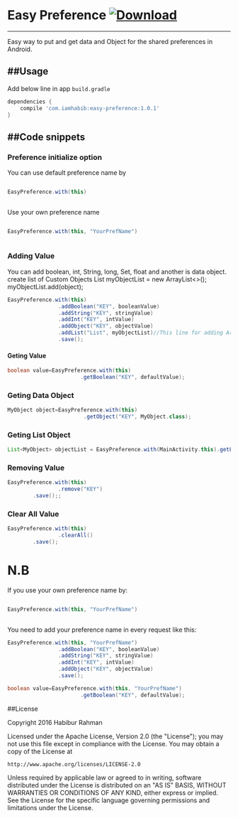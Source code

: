 # Easy Preference [ ![Download](https://api.bintray.com/packages/osongae2/maven/easy-preference/images/download.svg) ](https://bintray.com/osongae2/maven/easy-preference/_latestVersion) 
-------------------

Easy way to put and get data and Object for the shared preferences in Android.

##Usage
-----------

Add below line in app ```build.gradle```
 
```gradle
dependencies {
	compile 'com.iamhabib:easy-preference:1.0.1'
}
```

##Code snippets
---------------

### Preference initialize option ###
You can use default preference name by

```groovy

EasyPreference.with(this)
 
```

Use your own preference name

```groovy

EasyPreference.with(this, "YourPrefName")
 
```

### Adding Value ###
You can add boolean, int, String, long, Set<String>, float 
and another is data object.
create list of Custom Objects
List<MyObject> myObjectList = new ArrayList<>();
myObjectList.add(object);

```groovy
EasyPreference.with(this)
                .addBoolean("KEY", booleanValue)
                .addString("KEY", stringValue)
                .addInt("KEY", intValue)
                .addObject("KEY", objectValue)
                .addList("List", myObjectList)//This line for adding ArrayList in Preferences
                .save();
```

#### Geting Value ###
```groovy
boolean value=EasyPreference.with(this)
                       .getBoolean("KEY", defaultValue);
```

### Geting Data Object ###
```groovy
MyObject object=EasyPreference.with(this)
                        .getObject("KEY", MyObject.class);
```

### Geting List Object ###
```groovy
List<MyObject> objectList = EasyPreference.with(MainActivity.this).getList("KEY", MyObject.class);
```

### Removing Value ###
```groovy
EasyPreference.with(this)
                .remove("KEY")
		.save();;
```

### Clear All Value ###
```groovy
EasyPreference.with(this)
                .clearAll()
		.save();
```

# N.B #
If you use your own preference name by: 

```groovy

EasyPreference.with(this, "YourPrefName")
 
```

You need to add your preference name in every request like this:

```groovy
EasyPreference.with(this, "YourPrefName")
                .addBoolean("KEY", booleanValue)
                .addString("KEY", stringValue)
                .addInt("KEY", intValue)
                .addObject("KEY", objectValue)
                .save();
```
```groovy
boolean value=EasyPreference.with(this, "YourPrefName")
                       .getBoolean("KEY", defaultValue);
```



##License

Copyright 2016 Habibur Rahman

Licensed under the Apache License, Version 2.0 (the "License");
you may not use this file except in compliance with the License.
You may obtain a copy of the License at

    http://www.apache.org/licenses/LICENSE-2.0

Unless required by applicable law or agreed to in writing, software
distributed under the License is distributed on an "AS IS" BASIS,
WITHOUT WARRANTIES OR CONDITIONS OF ANY KIND, either express or implied.
See the License for the specific language governing permissions and
limitations under the License.
